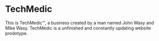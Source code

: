 # TechMedic
This is TechMedic™️, a business created by a man named John Wasy and Mike Wasy. TechMedic is a unfinished and constantly updating website prodotype.

